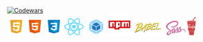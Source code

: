 [![Codewars](https://www.codewars.com/users/ddlisicyn98/badges/large)](https://www.codewars.com/users/ddlisicyn98)
<br>
<img src="https://raw.githubusercontent.com/ddlisicyn/ddlisicyn/main/image/js.png" width=40px />
<img src="https://raw.githubusercontent.com/ddlisicyn/ddlisicyn/main/image/html.png" width=40px />
<img src="https://raw.githubusercontent.com/ddlisicyn/ddlisicyn/main/image/css.png" width=40px />
<img src="https://raw.githubusercontent.com/ddlisicyn/ddlisicyn/main/image/react.png" width=45px />
<img src="https://raw.githubusercontent.com/ddlisicyn/ddlisicyn/main/image/webpack.png" width=50px />
<img src="https://raw.githubusercontent.com/ddlisicyn/ddlisicyn/main/image/npm.png" width=50px />
<img src="https://raw.githubusercontent.com/ddlisicyn/ddlisicyn/main/image/babel.png" width=75px />
<img src="https://raw.githubusercontent.com/ddlisicyn/ddlisicyn/main/image/sass.png" width=45px />
<img src="https://raw.githubusercontent.com/ddlisicyn/ddlisicyn/main/image/gulp.png" width=20px />

